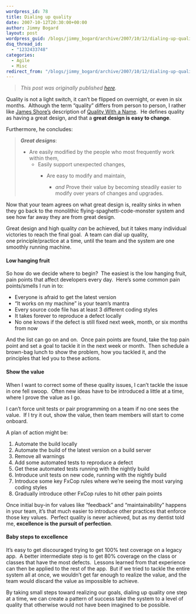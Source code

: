 ```yaml
---
wordpress_id: 78
title: Dialing up quality
date: 2007-10-12T20:30:00+00:00
author: Jimmy Bogard
layout: post
wordpress_guid: /blogs/jimmy_bogard/archive/2007/10/12/dialing-up-quality.aspx
dsq_thread_id:
  - "1232433748"
categories:
  - Agile
  - Misc
redirect_from: "/blogs/jimmy_bogard/archive/2007/10/12/dialing-up-quality.aspx/"
---
```

> _This post was originally published [here](http://grabbagoft.blogspot.com/2007/10/dialing-up-quality.html)._

Quality is not a light switch, it can&#8217;t be flipped on&nbsp;overnight, or even in six months.&nbsp; Although the term &#8220;quality&#8221; differs from person to person, I rather like [James Shore&#8217;s](http://www.jamesshore.com/)&nbsp;description of [Quality With a Name](http://www.jamesshore.com/Articles/Quality-With-a-Name.html).&nbsp; He defines quality as having a great design, and that a **great design is easy to change**.

Furthermore, he concludes:

> **_Great designs_**:
> 
>   * Are easily modified by the people who most frequently work within them, 
>       * Easily support unexpected changes, 
>           * Are easy to modify and maintain, 
>               * _and_ Prove their value by becoming steadily easier to modify over years of changes and&nbsp;upgrades.&nbsp;</ul> </blockquote> 
>             Now that your team agrees on what great design is, reality sinks in when they go back to the monolithic flying-spaghetti-code-monster system and see how far away they are from great design.
>             
>             Great design and high quality _can_ be achieved, but it takes many individual victories to reach the final goal.&nbsp; A team can dial up quality, one&nbsp;principle/practice at a time, until the team and the system are one smoothly running machine.
>             
>             #### Low hanging fruit
>             
>             So how do we decide where to begin?&nbsp; The easiest is the low hanging fruit, pain points that affect developers every day.&nbsp; Here&#8217;s some common pain points/smells I run in to:
>             
>               * Everyone is afraid to get the latest version
>               * &#8220;It works on my machine&#8221; is your team&#8217;s mantra
>               * Every source code file has at least 3 different coding styles
>               * It takes forever to reproduce a defect locally
>               * No one knows if the defect is still fixed next week, month, or six months from now
>             
>             And the list can go on and on.&nbsp; Once pain points are found, take the top pain point and set a goal to tackle it in the next week or month.&nbsp; Then schedule a brown-bag lunch to show the problem, how you tackled it, and the principles that led you to these actions.
>             
>             #### Show the value
>             
>             When I want to correct some of these quality issues, I can&#8217;t tackle the issue in one fell swoop.&nbsp; Often new ideas have to be introduced a little at a time, where I prove the value as I go.
>             
>             I can&#8217;t force unit tests or pair programming on a team if no one sees the value.&nbsp; If I try it out, show the value, then team members will start to come onboard.
>             
>             A plan of action might be:
>             
>               1. Automate the build locally
>               2. Automate the build of the latest version on a build server
>               3. Remove all warnings
>               4. Add some automated tests to reproduce a defect
>               5. Get these automated tests running with the nightly build
>               6. Introduce unit tests on new code, running with the nightly build
>               7. Introduce some key FxCop rules where we&#8217;re seeing the most varying coding styles
>               8. Gradually introduce other FxCop rules to hit other pain points
>             
>             Once initial buy-in for values like &#8220;feedback&#8221; and &#8220;maintainability&#8221; happens in your team, it&#8217;s that much easier to introduce other practices that enforce those key values.&nbsp; Perfect quality is never achieved, but as my dentist told me, **excellence is the pursuit of perfection**.
>             
>             #### Baby steps to excellence
>             
>             It&#8217;s easy to get discouraged trying to get 100% test coverage on a legacy app.&nbsp; A better intermediate step is to get 80% coverage on the class or classes that have the most defects.&nbsp; Lessons learned from that experience can then be applied to the rest of the app.&nbsp; But if we tried to tackle the entire system all at once, we wouldn&#8217;t get far enough to realize the value, and the team would discard the value as impossible to achieve.
>             
>             By taking small steps toward realizing our goals, dialing up quality one step at a time, we can create a pattern of success take the system to a level of quality that otherwise would not have been imagined to be possible.